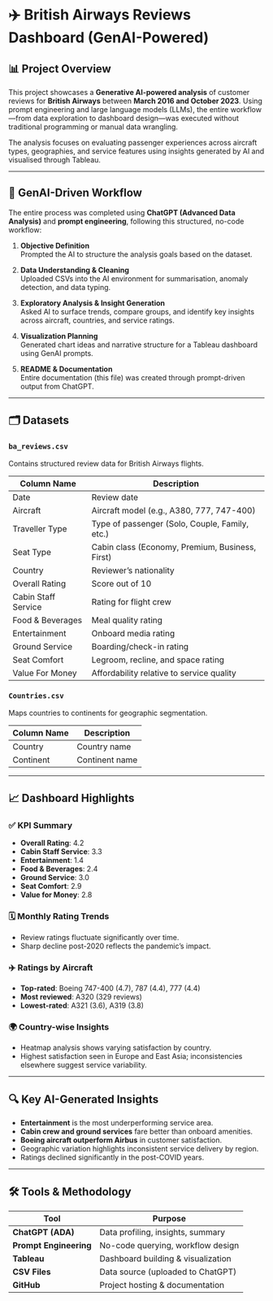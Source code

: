 # ✈️ British Airways Reviews Dashboard (GenAI-Powered)

## 📊 Project Overview

This project showcases a **Generative AI-powered analysis** of customer reviews for **British Airways** between **March 2016 and October 2023**. Using prompt engineering and large language models (LLMs), the entire workflow—from data exploration to dashboard design—was executed without traditional programming or manual data wrangling.

The analysis focuses on evaluating passenger experiences across aircraft types, geographies, and service features using insights generated by AI and visualised through Tableau.

---

## 🤖 GenAI-Driven Workflow

The entire process was completed using **ChatGPT (Advanced Data Analysis)** and **prompt engineering**, following this structured, no-code workflow:

1. **Objective Definition**  
   Prompted the AI to structure the analysis goals based on the dataset.

2. **Data Understanding & Cleaning**  
   Uploaded CSVs into the AI environment for summarisation, anomaly detection, and data typing.

3. **Exploratory Analysis & Insight Generation**  
   Asked AI to surface trends, compare groups, and identify key insights across aircraft, countries, and service ratings.

4. **Visualization Planning**  
   Generated chart ideas and narrative structure for a Tableau dashboard using GenAI prompts.

5. **README & Documentation**  
   Entire documentation (this file) was created through prompt-driven output from ChatGPT.

---

## 🗂️ Datasets

### `ba_reviews.csv`
Contains structured review data for British Airways flights.

| Column Name          | Description                                     |
|----------------------|-------------------------------------------------|
| Date                 | Review date                                     |
| Aircraft             | Aircraft model (e.g., A380, 777, 747-400)       |
| Traveller Type       | Type of passenger (Solo, Couple, Family, etc.) |
| Seat Type            | Cabin class (Economy, Premium, Business, First)|
| Country              | Reviewer’s nationality                          |
| Overall Rating       | Score out of 10                                 |
| Cabin Staff Service  | Rating for flight crew                          |
| Food & Beverages     | Meal quality rating                             |
| Entertainment        | Onboard media rating                            |
| Ground Service       | Boarding/check-in rating                        |
| Seat Comfort         | Legroom, recline, and space rating              |
| Value For Money      | Affordability relative to service quality       |

### `Countries.csv`
Maps countries to continents for geographic segmentation.

| Column Name | Description       |
|-------------|-------------------|
| Country     | Country name      |
| Continent   | Continent name    |

---

## 📈 Dashboard Highlights

### ✅ KPI Summary
- **Overall Rating**: 4.2  
- **Cabin Staff Service**: 3.3  
- **Entertainment**: 1.4  
- **Food & Beverages**: 2.4  
- **Ground Service**: 3.0  
- **Seat Comfort**: 2.9  
- **Value for Money**: 2.8

### 🗓️ Monthly Rating Trends
- Review ratings fluctuate significantly over time.
- Sharp decline post-2020 reflects the pandemic’s impact.

### ✈️ Ratings by Aircraft
- **Top-rated**: Boeing 747-400 (4.7), 787 (4.4), 777 (4.4)  
- **Most reviewed**: A320 (329 reviews)  
- **Lowest-rated**: A321 (3.6), A319 (3.8)

### 🌍 Country-wise Insights
- Heatmap analysis shows varying satisfaction by country.
- Highest satisfaction seen in Europe and East Asia; inconsistencies elsewhere suggest service variability.

---

## 🔍 Key AI-Generated Insights

- **Entertainment** is the most underperforming service area.
- **Cabin crew and ground services** fare better than onboard amenities.
- **Boeing aircraft outperform Airbus** in customer satisfaction.
- Geographic variation highlights inconsistent service delivery by region.
- Ratings declined significantly in the post-COVID years.

---

## 🛠️ Tools & Methodology

| Tool        | Purpose                            |
|-------------|-------------------------------------|
| **ChatGPT (ADA)**  | Data profiling, insights, summary |
| **Prompt Engineering** | No-code querying, workflow design |
| **Tableau** | Dashboard building & visualization  |
| **CSV Files** | Data source (uploaded to ChatGPT) |
| **GitHub**   | Project hosting & documentation     |
